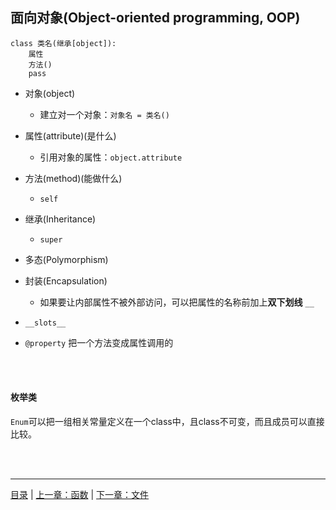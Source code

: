 ## 面向对象(Object-oriented programming, OOP)

```
class 类名(继承[object]):
    属性
    方法()
    pass
```

* 对象(object)
    * 建立对一个对象：`对象名 = 类名()`

* 属性(attribute)(是什么)
    * 引用对象的属性：`object.attribute`

* 方法(method)(能做什么)
    * `self`

* 继承(Inheritance)
    * `super`
    
* 多态(Polymorphism)

* 封装(Encapsulation)
    * 如果要让内部属性不被外部访问，可以把属性的名称前加上**双下划线** `__`

* `__slots__`

* `@property` 把一个方法变成属性调用的

<br><br>


#### 枚举类

`Enum`可以把一组相关常量定义在一个class中，且class不可变，而且成员可以直接比较。

<br><br>

-----

[目录](https://github.com/ykqmain/Learning-Python-with-Git) | [上一章：函数](https://github.com/ykqmain/Learning-Python-with-Git/blob/master/text/3.md) | [下一章：文件](https://github.com/ykqmain/Learning-Python-with-Git/blob/master/text/5.md)

